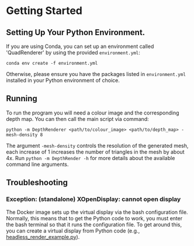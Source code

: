 # Getting Started
## Setting Up Your Python Environment.
If you are using Conda, you can set up an environment called 'QuadRenderer' by using the provided `environment.yml`:
```shell
conda env create -f environment.yml
```
Otherwise, please ensure you have the packages listed in `environment.yml` installed in your Python environment of choice.

## Running
To run the program you will need a colour image and the corresponding depth map.
You can then call the main script via command:
```shell
python -m DepthRenderer <path/to/colour_image> <path/to/depth_map> -mesh-density 8
```
The argument `-mesh-density` controls the resolution of the generated mesh, each increase of 1 increases the number of 
triangles in the mesh by about 4x.
Run `python -m DepthRender -h` for more details about the available command line arguments.

## Troubleshooting
### Exception: (standalone) XOpenDisplay: cannot open display
The Docker image sets up the virtual display via the bash configuration file.
Normally, this means that to get the Python code to work, you must enter the bash terminal so that it runs the configuration file.
To get around this, you can create a virtual display from Python code (e.g., [headless_render_example.py](./DepthRenderer/headless_render_example.py)).
